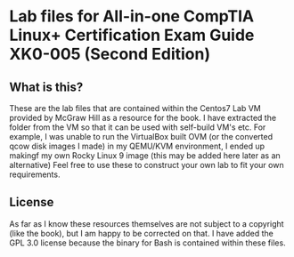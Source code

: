 # Lab files for All-in-one CompTIA Linux+ Certification Exam Guide XK0-005 (Second Edition)
## What is this?

These are the lab files that are contained within the Centos7 Lab VM provided by McGraw Hill as a resource for the book.
I have extracted the folder from the VM so that it can be used with self-build VM's etc.
For example, I was unable to run the VirtualBox built OVM (or the converted qcow disk images I made) in my QEMU/KVM environment, I ended up makingf my own Rocky Linux 9 image (this may be added here later as an alternative)
Feel free to use these to construct your own lab to fit your own requirements. 

## License
As far as I know these resources themselves are not subject to a copyright (like the book), but I am happy to be corrected on that.
I have added the GPL 3.0 license because the binary for Bash is contained within these files.
